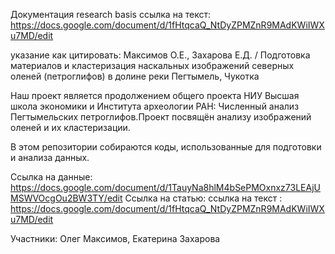 Документация
research basis
ссылка на текст: https://docs.google.com/document/d/1fHtqcaQ_NtDyZPMZnR9MAdKWiIWXu7MD/edit 

указание как цитировать: Максимов О.Е., Захарова Е.Д. / Подготовка материалов и кластеризация наскальных изображений северных оленей (петроглифов) в долине реки Пегтымель, Чукотка

Наш проект является продолжением общего проекта НИУ Высшая школа экономики и Института археологии РАН: Численный анализ Пегтымельских петроглифов.Проект посвящён анализу изображений оленей и их кластеризации. 

В этом репозитории собираются коды, использованные для подготовки и анализа данных.

Ссылка на данные: https://docs.google.com/document/d/1TauyNa8hlM4bSePMOxnxz73LEAjUMSWVOcgOu2BW3TY/edit 
Ссылка на статью: ссылка на текст : https://docs.google.com/document/d/1fHtqcaQ_NtDyZPMZnR9MAdKWiIWXu7MD/edit 

Участники: Олег Максимов, Екатерина Захарова

